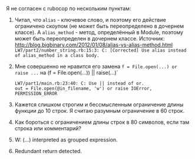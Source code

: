 Я не согласен с rubocop по нескольким пунктам:

1) Читал, что `alias` - ключевое слово, и поэтому его действие ограничено скоупом
   (не может быть переопределено в дочернем классе). А `alias_method` - метод, определённый в Module,
   поэтому может быть переопределен в дочернем классе.
   Источник: http://blog.bigbinary.com/2012/01/08/alias-vs-alias-method.html
   `LW7/part2/number_string.rb:15:3: C: [Corrected] Use alias instead of alias_method in a class body.`

2) Мне совершенно не нравится его замена `f = File.open(...) or raise ...` на (f = File.open(...)) || raise(...)`
   ```
   LW7/part1/main.rb:23:40: C: Use || instead of or.
   out = File.open(@in_filename, 'w') or raise IOError, PERMISSION_ERROR
   ```
3) Кажется слишком строгим и бессмысленным ограничение длины функции до 10 строк.
   Я считаю разумным ограничение в 60 строк.

4) Как бороться с ограничением длины строк в 80 символов, если там строка или комментарий?

5) W: (...) interpreted as grouped expression.

6) Redundant return detected.
